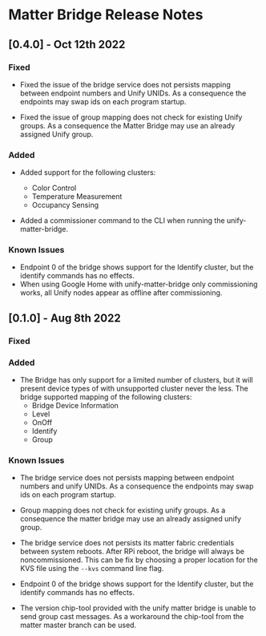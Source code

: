 # Matter Bridge Release Notes

## [0.4.0] - Oct 12th 2022

### Fixed

- Fixed the issue of the bridge service does not persists mapping between endpoint numbers and
  Unify UNIDs. As a consequence the endpoints may swap ids on each program
  startup.

- Fixed the issue of group mapping does not check for existing Unify groups. As a consequence the
  Matter Bridge may use an already assigned Unify group.

### Added

- Added support for the following clusters:
  - Color Control
  - Temperature Measurement
  - Occupancy Sensing

- Added a commissioner command to the CLI when running the unify-matter-bridge.

### Known Issues

- Endpoint 0 of the bridge shows support for the Identify cluster, but the
  identify commands has no effects.
- When using Google Home with unify-matter-bridge only commissioning works, all
  Unify nodes appear as offline after commissioning.

## [0.1.0] - Aug 8th 2022

### Fixed

### Added

- The Bridge has only support for a limited number of clusters, but it will
  present device types of with unsupported cluster never the less. The bridge
  supported mapping of the following clusters:
  - Bridge Device Information
  - Level
  - OnOff
  - Identify
  - Group

### Known Issues

- The bridge service does not persists mapping between endpoint numbers and
  unify UNIDs. As a consequence the endpoints may swap ids on each program
  startup.

- Group mapping does not check for existing unify groups. As a consequence the
  matter bridge may use an already assigned unify group.

- The bridge service does not persists its matter fabric credentials between
  system reboots. After RPi reboot, the bridge will always be noncommissioned.
  This can be fix by choosing a proper location for the KVS file using the
  `--kvs` command line flag.

- Endpoint 0 of the bridge shows support for the Identify cluster, but the
  identify commands has no effects.

- The version chip-tool provided with the unify matter bridge is unable to send
  group cast messages. As a workaround the chip-tool from the matter master
  branch can be used.
